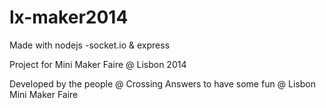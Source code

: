 lx-maker2014
============

Made with nodejs 
  -socket.io & express

Project for Mini Maker Faire @ Lisbon 2014

Developed by the people @ Crossing Answers to have some fun @ Lisbon Mini Maker Faire
